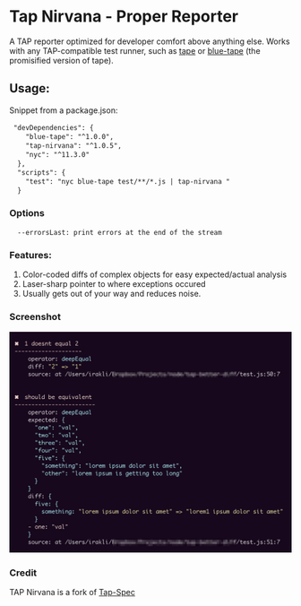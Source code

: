 # Tap Nirvana - Proper Reporter

A TAP reporter optimized for developer comfort above anything else. Works with
any TAP-compatible test runner, such as
[tape](https://www.npmjs.com/package/tape) or
[blue-tape](https://www.npmjs.com/package/blue-tape) (the promisified version of
tape).

## Usage:

Snippet from a package.json:

```
 "devDependencies": {
    "blue-tape": "^1.0.0",
    "tap-nirvana": "^1.0.5",
    "nyc": "^11.3.0"
  },
  "scripts": {
    "test": "nyc blue-tape test/**/*.js | tap-nirvana "
  }
```

### Options

```
  --errorsLast: print errors at the end of the stream
```
### Features:

1. Color-coded diffs of complex objects for easy expected/actual analysis
2. Laser-sharp pointer to where exceptions occured
3. Usually gets out of your way and reduces noise.

### Screenshot

![screenshot image](screenshot-diff.jpg)

### Credit

TAP Nirvana is a fork of [Tap-Spec](https://github.com/scottcorgan/tap-spec)